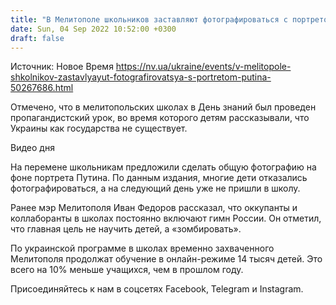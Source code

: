 ```yaml
---
title: "В Мелитополе школьников заставляют фотографироваться с портретом Путина — СМИ"
date: Sun, 04 Sep 2022 10:52:00 +0300
draft: false
---
```

Источник: Новое Время https://nv.ua/ukraine/events/v-melitopole-shkolnikov-zastavlyayut-fotografirovatsya-s-portretom-putina-50267686.html


Отмечено, что в мелитопольских школах в День знаний был проведен пропагандистский урок, во время которого детям рассказывали, что Украины как государства не существует.

 Видео дня   

На перемене школьникам предложили сделать общую фотографию на фоне портрета Путина. По данным издания, многие дети отказались фотографироваться, а на следующий день уже не пришли в школу.

Ранее мэр Мелитополя Иван Федоров рассказал, что оккупанты и коллаборанты в школах постоянно включают гимн России. Он отметил, что главная цель не научить детей, а «зомбировать».

По украинской программе в школах временно захваченного Мелитополя продолжат обучение в онлайн-режиме 14 тысяч детей. Это всего на 10% меньше учащихся, чем в прошлом году.

Присоединяйтесь к нам в соцсетях Facebook, Telegram и Instagram.
